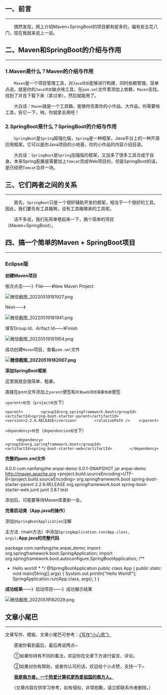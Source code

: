 ## 一、前言

---

　　偶然发现，网上介绍Maven+SpringBoot的项目都有挺多的，偏有些五花八门，现在我就来说上一说。

  

## 二、Maven和SpringBoot的介绍与作用

---

### 1.Maven是什么？Maven的介绍与作用

  

　　`Maven`是一个项目管理工具，对`Java项目`能够进行构建，同时依赖管理。简单点说，就是你的`Java项目`缺点啥工具，在`pom.xml`文件里添加上依赖，`Maven`去找，找到了并且下载下来（拿过来），然后就能用了。

  

　　大白话：`Maven`就是一个工具箱，能够你完善你的小作品、大作品，你需要啥工具，告它一下，呐，你就拿去用吧！

  

### 2.SpringBoot是什么？SpringBoot的介绍与作用

  

　　`SpringBoot`是`Spring`超强化版，`Spring`是一种框架，Java平台上的一种开源应用框架。它可以是你Java项目的小地基，你的小作品的内容介绍目录。

  

　　大白话：`SpringBoot`是`Spring`加强版的框架，又加多了很多工具合成于自身。本来Spring配置是需要加上`Tomcat`完成Web项目的，但是SpringBoot的话，是已经把`Tomcat`合并一块。

  

## 三、它们两者之间的关系

---

　　首先，`SpringBoot`只是一个很好辅助开发的框架，相当于一个很好的工具。因此，我们要先有工具箱啊，没有工具箱哪来的工具呢。

  

　　话不多说，我们先简单卷起来一下，搞个简单的项目（Maven+SpringBoot）。

  

## 四、搞一个简单的Maven + SpringBoot项目

---

### Eclipse版

  

**创建Maven项目**

依次点击——》File——》New Maven Project

  

![微信截图_20220519181927.png](https://ucc.alicdn.com/pic/developer-ecology/e37e3be0bf544f3b897fa4313d135766.png "微信截图_20220519181927.png")

  

Next——》

  

![微信截图_20220519181941.png](https://ucc.alicdn.com/pic/developer-ecology/0ac3079cf0374b7384f8e9958fba1922.png "微信截图_20220519181941.png")

  

填写Group Id、Arifact Id——》Finish

  

![微信截图_20220519181954.png](https://ucc.alicdn.com/pic/developer-ecology/1730ab9afd424e389a6ed8fb3d8c52b8.png "微信截图_20220519181954.png")

  

成功创建`Maven`项目，查看`pom.xml`文件

**![微信截图_20220519182007.png](https://ucc.alicdn.com/pic/developer-ecology/f98033c152e84f6f85e74754946a109f.png "微信截图_20220519182007.png")**

**添加SpringBoot框架**

这里我就会很简单、粗暴。

  

直接在pom文件添加上`parent`便签和`开发web项目需要依赖`便签

`<parent>标签`（`project标签`下）

  

<!-- 继承SpringBoot父级项目提供的依赖 -->
    <parent>        <groupId>org.springframework.boot</groupId>        <artifactId>spring-boot-starter-parent</artifactId>        <version>2.2.6.RELEASE</version>        <relativePath />    </parent>

  

`<dependency>标签`（`dependencies标签`下）

  

<!-- springboot 开发web项目需要的依赖 -->
         <dependency>            <groupId>org.springframework.boot</groupId>            <artifactId>spring-boot-starter-web</artifactId>        </dependency>

  

**完整的pom.xml文件**

<project xmlns="http://maven.apache.org/POM/4.0.0" xmlns:xsi="http://www.w3.org/2001/XMLSchema-instance"
    xsi:schemaLocation="http://maven.apache.org/POM/4.0.0 http://maven.apache.org/xsd/maven-4.0.0.xsd">    <modelVersion>4.0.0</modelVersion>    <groupId>com.nanfangzhe</groupId>    <artifactId>anpai-demo</artifactId>    <version>0.0.1-SNAPSHOT</version>    <packaging>jar</packaging>    <name>anpai-demo</name>    <url>http://maven.apache.org</url>    <properties>        <project.build.sourceEncoding>UTF-8</project.build.sourceEncoding>    </properties>    <!-- 继承SpringBoot父级项目提供的依赖 -->    <parent>        <groupId>org.springframework.boot</groupId>        <artifactId>spring-boot-starter-parent</artifactId>        <version>2.2.6.RELEASE</version>        <relativePath />    </parent>    <dependencies>        <!-- springboot 开发web项目需要的依赖 -->        <dependency>            <groupId>org.springframework.boot</groupId>            <artifactId>spring-boot-starter-web</artifactId>        </dependency>        <dependency>            <groupId>junit</groupId>            <artifactId>junit</artifactId>            <version>3.8.1</version>            <scope>test</scope>        </dependency>    </dependencies>
</project>

  

添加后，可能要等待Maven库更新一会。

  

**完善启动类（App.java的操作）**

添加`@SpringBootApplication`注解

主方法（main方法）中添加`SpringApplication.run(App.class, args);`**App.java的完整代码**

package com.nanfangzhe.anpai_demo;
import org.springframework.boot.SpringApplication;
import org.springframework.boot.autoconfigure.SpringBootApplication;
/**
 * Hello world! * */
@SpringBootApplication
public class App {
    public static void main(String[] args) {        System.out.println("Hello World!");        SpringApplication.run(App.class, args);    }
}

  

**成功结果**——》启动项目——》成功展示结果

  

![微信截图_20220519182029.png](https://ucc.alicdn.com/pic/developer-ecology/3869fa961bc64a1baa333b7db0d3bf9d.png "微信截图_20220519182029.png")

  

## 文章小尾巴

---

文章写作、模板、文章小尾巴可参考：[《写作“小心思”》](https://juejin.cn/post/7041996365487931423)

  

　　感谢你看到最后，最后再说两点~

  

　　①如果你持有不同的看法，欢迎你在文章下方进行留言、评论。

　　②如果对你有帮助，或者你认可的话，欢迎给个小点赞，支持一下~

  

　　**[我是南方者，一个热爱计算机更热爱祖国的南方人。](https://link.juejin.cn?target=https%3A%2F%2Fnanfangzhe.gitee.io%2F)**

  

　　（文章内容仅供学习参考，如有侵权，非常抱歉，请立即联系作者删除。）